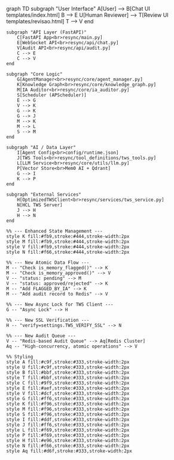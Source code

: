 graph TD
    subgraph "User Interface"
        A[User] --> B[Chat UI<br>templates/index.html]
        B --> E
        U[Human Reviewer] --> T[Review UI<br>templates/revisao.html]
        T --> V
    end

    subgraph "API Layer (FastAPI)"
        C[FastAPI App<br>resync/main.py]
        E[WebSocket API<br>resync/api/chat.py]
        V[Audit API<br>resync/api/audit.py]
        C --> E
        C --> V
    end

    subgraph "Core Logic"
        G[AgentManager<br>resync/core/agent_manager.py]
        K[Knowledge Graph<br>resync/core/knowledge_graph.py]
        M[IA Auditor<br>resync/core/ia_auditor.py]
        S[Scheduler (APScheduler)]
        E --> G
        V --> K
        G --> K
        G --> J
        M --> K
        M --> L
        S --> M
    end
    
    subgraph "AI / Data Layer"
        I[Agent Config<br>config/runtime.json]
        J[TWS Tools<br>resync/tool_definitions/tws_tools.py]
        L[LLM Service<br>resync/core/utils/llm.py]
        P[Vector Store<br>Mem0 AI + Qdrant]
        G --> I
        K --> P
    end

    subgraph "External Services"
        H[OptimizedTWSClient<br>resync/services/tws_service.py]
        N[HCL TWS Server]
        J --> H
        H --> N
    end

    %% --- Enhanced State Management ---
    style K fill:#fb9,stroke:#444,stroke-width:2px
    style M fill:#fb9,stroke:#444,stroke-width:2px
    style V fill:#fb9,stroke:#444,stroke-width:2px
    style N fill:#f66,stroke:#444,stroke-width:2px

    %% --- New Atomic Data Flow ---
    M -- "Check is_memory_flagged()" --> K
    M -- "Check is_memory_approved()" --> V
    V -- "status: pending" --> M
    V -- "status: approved/rejected" --> K
    M -- "Add FLAGGED_BY_IA" --> K
    M -- "Add audit record to Redis" --> V

    %% --- New Async Lock for TWS Client ---
    G -- "Async Lock" --> H

    %% --- New SSL Verification ---
    H -- "verify=settings.TWS_VERIFY_SSL" --> N

    %% --- New Audit Queue ---
    V -- "Redis-based Audit Queue" --> Aq[Redis Cluster]
    Aq -- "High-concurrency, atomic operations" --> V

    %% Styling
    style A fill:#c9f,stroke:#333,stroke-width:2px
    style U fill:#c9f,stroke:#333,stroke-width:2px
    style B fill:#bbf,stroke:#333,stroke-width:2px
    style T fill:#bbf,stroke:#333,stroke-width:2px
    style C fill:#9f9,stroke:#333,stroke-width:2px
    style E fill:#aef,stroke:#333,stroke-width:2px
    style V fill:#dcf,stroke:#333,stroke-width:2px
    style G fill:#ff6,stroke:#333,stroke-width:2px
    style K fill:#f96,stroke:#333,stroke-width:2px
    style M fill:#f96,stroke:#333,stroke-width:2px
    style S fill:#f96,stroke:#333,stroke-width:2px
    style I fill:#ddf,stroke:#333,stroke-width:2px
    style J fill:#ff6,stroke:#333,stroke-width:2px
    style L fill:#f69,stroke:#333,stroke-width:2px
    style P fill:#f69,stroke:#333,stroke-width:2px
    style H fill:#e96,stroke:#333,stroke-width:2px
    style N fill:#f66,stroke:#333,stroke-width:2px
    style Aq fill:#d6f,stroke:#333,stroke-width:2px